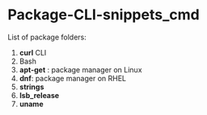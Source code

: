 # Package-CLI-snippets_cmd

List of package folders:

1. **curl** CLI
2. Bash
3. **apt-get** : package manager on Linux
4. **dnf**: package manager on RHEL
5. **strings**
6. **lsb_release**
7. **uname**
